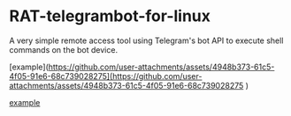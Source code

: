 # RAT-telegrambot-for-linux
A very simple remote access tool using Telegram's bot API to execute shell commands on the bot device.


[example](https://github.com/user-attachments/assets/4948b373-61c5-4f05-91e6-68c739028275](https://github.com/user-attachments/assets/4948b373-61c5-4f05-91e6-68c739028275 )


[example](https://github.com/yeeter727/RAT-telegrambot-for-linux/blob/9b78d44b111728e794fffc3255f28db34cda33e2/src/example.png)
